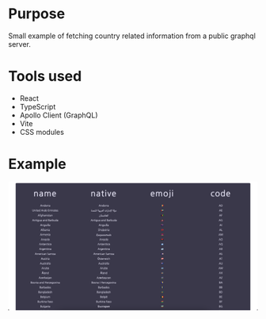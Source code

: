 # Purpose

Small example of fetching country related information from a public graphql server.

# Tools used

- React
- TypeScript
- Apollo Client (GraphQL)
- Vite
- CSS modules

# Example

![demo-screenshot](meta/demo-screenshot.png)
